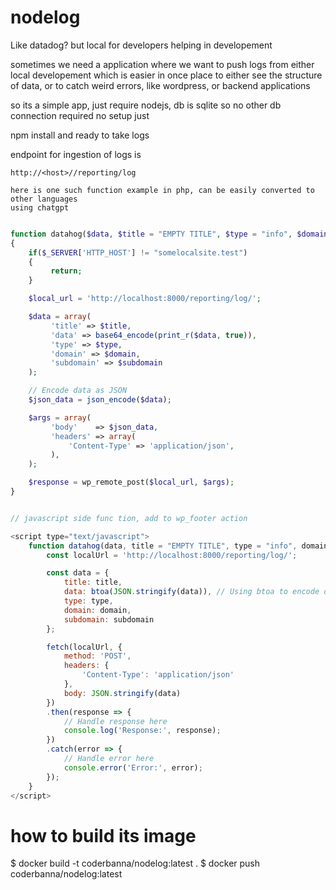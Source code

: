 # nodelog
Like datadog? but local for developers helping in developement

sometimes we need a application where we want to push logs from either local developement
which is easier in once place to either see the structure of data, or to catch weird
errors, like wordpress, or backend applications

so its a simple app, just require nodejs, db is sqlite so no other db connection required
no setup just 

npm install and ready to take logs

endpoint for ingestion of logs is

    http://<host>//reporting/log

    here is one such function example in php, can be easily converted to other languages
    using chatgpt

``` php

function datahog($data, $title = "EMPTY TITLE", $type = "info", $domain = "", $subdomain = "")
{
    if($_SERVER['HTTP_HOST'] != "somelocalsite.test")
    {
         return;
    }

    $local_url = 'http://localhost:8000/reporting/log/';

    $data = array(
         'title' => $title,
         'data' => base64_encode(print_r($data, true)),
         'type' => $type,
         'domain' => $domain,
         'subdomain' => $subdomain
    );

    // Encode data as JSON
    $json_data = json_encode($data);

    $args = array(
         'body'    => $json_data,
         'headers' => array(
             'Content-Type' => 'application/json',
         ),
    );

    $response = wp_remote_post($local_url, $args);
}

```

``` javascript

// javascript side func tion, add to wp_footer action

<script type="text/javascript">
    function datahog(data, title = "EMPTY TITLE", type = "info", domain = "", subdomain = "") {
        const localUrl = 'http://localhost:8000/reporting/log/';

        const data = {
            title: title,
            data: btoa(JSON.stringify(data)), // Using btoa to encode data as base64
            type: type,
            domain: domain,
            subdomain: subdomain
        };

        fetch(localUrl, {
            method: 'POST',
            headers: {
                'Content-Type': 'application/json'
            },
            body: JSON.stringify(data)
        })
        .then(response => {
            // Handle response here
            console.log('Response:', response);
        })
        .catch(error => {
            // Handle error here
            console.error('Error:', error);
        });
    }
</script>
```


# how to build its image

$ docker build -t coderbanna/nodelog:latest .
$ docker push coderbanna/nodelog:latest
